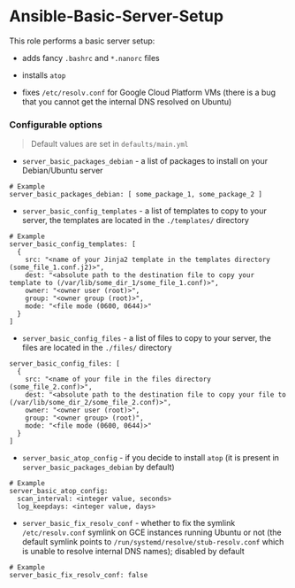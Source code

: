 Ansible-Basic-Server-Setup
=========

This role performs a basic server setup:

* adds fancy `.bashrc` and `*.nanorc` files

* installs `atop`

* fixes `/etc/resolv.conf` for Google Cloud Platform VMs (there is a bug that you cannot get the internal DNS resolved on Ubuntu)

### Configurable options

> Default values are set in `defaults/main.yml`

* `server_basic_packages_debian` - a list of packages to install on your Debian/Ubuntu server

```
# Example
server_basic_packages_debian: [ some_package_1, some_package_2 ]
```

* `server_basic_config_templates` - a list of templates to copy to your server, the templates are located in the `./templates/` directory

```
# Example
server_basic_config_templates: [ 
  {
    src: "<name of your Jinja2 template in the templates directory (some_file_1.conf.j2)>",
    dest: "<absolute path to the destination file to copy your template to (/var/lib/some_dir_1/some_file_1.conf)>",
    owner: "<owner user (root)>",
    group: "<owner group (root)>",
    mode: "<file mode (0600, 0644)>"
  }
]
```

* `server_basic_config_files` - a list of files to copy to your server, the files are located in the `./files/` directory

```
server_basic_config_files: [
  {
    src: "<name of your file in the files directory (some_file_2.conf)>",
    dest: "<absolute path to the destination file to copy your file to (/var/lib/some_dir_2/some_file_2.conf)>",
    owner: "<owner user (root)>",
    group: "<owner group> (root)",
    mode: "<file mode (0600, 0644)>"
  }
]
```

* `server_basic_atop_config` - if you decide to install `atop` (it is present in `server_basic_packages_debian` by default)

```
# Example
server_basic_atop_config:
  scan_interval: <integer value, seconds>
  log_keepdays: <integer value, days>
```

* `server_basic_fix_resolv_conf` - whether to fix the symlink `/etc/resolv.conf` symlink on GCE instances running Ubuntu or not (the default symlink points to `/run/systemd/resolve/stub-resolv.conf` which is unable to resolve internal DNS names); disabled by default

```
# Example
server_basic_fix_resolv_conf: false
```
